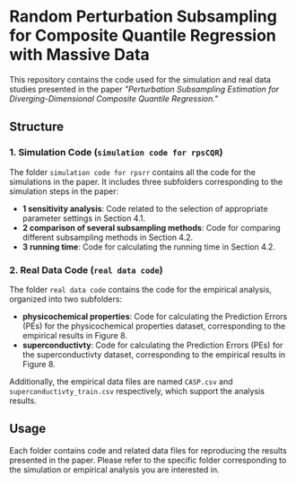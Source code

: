 # Random Perturbation Subsampling for Composite Quantile Regression with Massive Data

This repository contains the code used for the simulation and real data studies presented in the paper *"Perturbation Subsampling Estimation for Diverging-Dimensional Composite Quantile Regression."*

## Structure

### 1. Simulation Code (`simulation code for rpsCQR`)

The folder `simulation code for rpsrr` contains all the code for the simulations in the paper. It includes three subfolders corresponding to the simulation steps in the paper:

- **1 sensitivity analysis**: Code related to the selection of appropriate parameter settings in Section 4.1.
- **2 comparison of several subsampling methods**: Code for comparing different subsampling methods in Section 4.2.
- **3 running time**: Code for calculating the running time in Section 4.2.

### 2. Real Data Code (`real data code`)

The folder `real data code` contains the code for the empirical analysis, organized into two subfolders:

- **physicochemical properties**: Code for calculating the Prediction Errors (PEs) for the physicochemical properties dataset, corresponding to the empirical results in Figure 8.
- **superconductivty**: Code for calculating the Prediction Errors (PEs) for the superconductivty dataset, corresponding to the empirical results in Figure 8.

Additionally, the empirical data files are named `CASP.csv` and `superconductivty_train.csv` respectively, which support the analysis results.

## Usage

Each folder contains code and related data files for reproducing the results presented in the paper. Please refer to the specific folder corresponding to the simulation or empirical analysis you are interested in.
